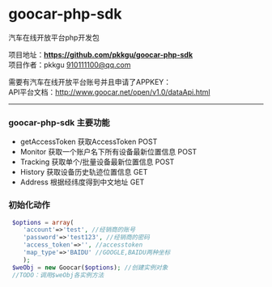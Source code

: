 goocar-php-sdk
==============

汽车在线开放平台php开发包

项目地址：**https://github.com/pkkgu/goocar-php-sdk**   
项目作者：pkkgu <910111100@qq.com>

需要有汽车在线开放平台账号并且申请了APPKEY：  
API平台文档：http://www.goocar.net/open/v1.0/dataApi.html

----------

### goocar-php-sdk 主要功能 
- getAccessToken 获取AccessToken POST
- Monitor 获取一个账户名下所有设备最新位置信息 POST
- Tracking 获取单个/批量设备最新位置信息 POST
- History 获取设备历史轨迹位置信息 GET
- Address 根据经纬度得到中文地址 GET


### 初始化动作 
```php
 $options = array(
	'account'=>'test', //经销商的账号
	'password'=>'test123', //经销商的密码
	'access_token'=>'', //accesstoken
	'map_type'=>'BAIDU' //GOOGLE,BAIDU两种坐标
	);
 $weObj = new Goocar($options); //创建实例对象
 //TODO：调用$weObj各实例方法


